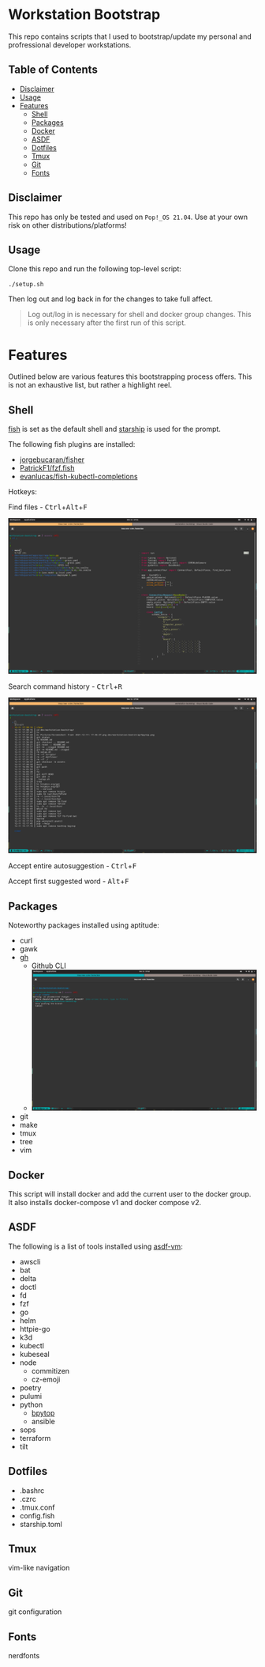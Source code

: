 # Workstation Bootstrap

This repo contains scripts that I used to bootstrap/update my personal and profressional developer workstations.

## Table of Contents

- [Disclaimer](#disclaimer)
- [Usage](#usage)
- [Features](#features)
  - [Shell](#shell)
  - [Packages](#packages)
  - [Docker](#docker)
  - [ASDF](#asdf)
  - [Dotfiles](#dotfiles)
  - [Tmux](#tmux)
  - [Git](#git)
  - [Fonts](#fonts)

## Disclaimer

This repo has only be tested and used on `Pop!_OS 21.04`. Use at your own risk on other distributions/platforms!

## Usage

Clone this repo and run the following top-level script:

```
./setup.sh
```

Then log out and log back in for the changes to take full affect.

> Log out/log in is necessary for shell and docker group changes. This is only necessary after the first run of this script.

# Features

Outlined below are various features this bootstrapping process offers. This is not an exhaustive list, but rather a highlight reel.

## Shell

[fish](https://fishshell.com/) is set as the default shell and [starship](https://starship.rs/) is used for the prompt.

The following fish plugins are installed:

- [jorgebucaran/fisher](https://github.com/jorgebucaran/fisher)
- [PatrickF1/fzf.fish](https://github.com/PatrickF1/fzf.fish)
- [evanlucas/fish-kubectl-completions](https://github.com/evanlucas/fish-kubectl-completions)

Hotkeys:

Find files - <kbd>Ctrl</kbd>+<kbd>Alt</kbd>+<kbd>F</kbd>

![Fish Find Example Usage](https://github.com/dannylongeuay/workstation-bootstrap/blob/assets/fish_find.png)

Search command history - <kbd>Ctrl</kbd>+<kbd>R</kbd>

![Fish History Example Usage](https://github.com/dannylongeuay/workstation-bootstrap/blob/assets/fish_history.png)

Accept entire autosuggestion - <kbd>Ctrl</kbd>+<kbd>F</kbd>

Accept first suggested word - <kbd>Alt</kbd>+<kbd>F</kbd>

## Packages

Noteworthy packages installed using aptitude:

- curl
- gawk
- [gh](https://cli.github.com/)
  - Github CLI
  - ![Github CLI Example Usage](https://github.com/dannylongeuay/workstation-bootstrap/blob/assets/gh.png)
- git
- make
- tmux
- tree
- vim

## Docker

This script will install docker and add the current user to the docker group. It also installs docker-compose v1 and docker compose v2.

## ASDF

The following is a list of tools installed using [asdf-vm](https://asdf-vm.com/):

- awscli
- bat
- delta
- doctl
- fd
- fzf
- go
- helm
- httpie-go
- k3d
- kubectl
- kubeseal
- node
  - commitizen
  - cz-emoji
- poetry
- pulumi
- python
  - [bpytop](https://github.com/aristocratos/bpytop)
  - ansible
- sops
- terraform
- tilt

## Dotfiles

- .bashrc
- .czrc
- .tmux.conf
- config.fish
- starship.toml

## Tmux

vim-like navigation

## Git

git configuration

## Fonts

nerdfonts
